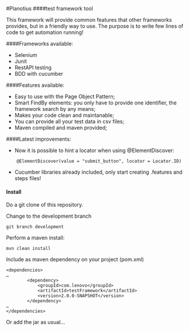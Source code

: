 #Planotius 
####test framework tool

This framework will provide common features that other frameworks provides, but in a friendly way to use.
The purpose is to write few lines of code to get automation running!

####Frameworks available:

* Selenium
* Junit
* RestAPI testing
* BDD with cucumber

####Features available:

* Easy to use with the Page Object Pattern;
* Smart FindBy elements: you only have to provide one identifier, the framework search by any means;
* Makes your code clean and maintanable;
* You can provide all your test data in csv files;
* Maven compiled and maven provided;

####Latest improvements:

* Now it is possible to hint a locator when using @ElementDiscover:
```
    @ElementDiscover(value = "submit_button", locator = Locator.ID) 
```
* Cucumber libraries already included, only start creating .features and steps files!

#### Install

Do a git clone of this repository.

Change to the development branch

```
git branch development
```

Perform a maven install:

```
mvn clean install
```



Include as maven dependency on your project (pom.xml)

```
<dependencies>
…
        <dependency>
            <groupId>com.lenovo</groupId>
            <artifactId>testFramework</artifactId>
            <version>2.0.0-SNAPSHOT</version>
        </dependency>
…
</dependencies>
```

Or add the jar as usual...
